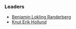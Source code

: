 ### Leaders
* [Benjamin Lokling Randerberg](mailto:benjamin.randerberg@owasp.org)
* [Knut Erik Hollund](mailto:knut.hollund@owasp.org)
